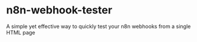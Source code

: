 # n8n-webhook-tester
A simple yet effective way to quickly test your n8n webhooks from a single HTML page
